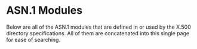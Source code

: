 # ASN.1 Modules

Below are all of the ASN.1 modules that are defined in or used by the X.500
directory specifications. All of them are concatenated into this single page
for ease of searching.

